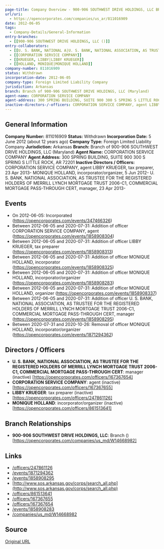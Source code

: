 ```yaml
---
page-title: Company Overview - 900-906 SOUTHWEST DRIVE HOLDINGS, LLC BRANCH (Arkansas)
url/uri:
  - https://opencorporates.com/companies/us_ar/811016909
date: 2012-06-05
tags:
  - Company-Details/General-Information
entry-branches:
  - [[900-906 SOUTHWEST DRIVE HOLDINGS, LLC ()]]
entry-collaborators:
  - [[U. S. BANK, NATIONAL A|U. S. BANK, NATIONAL ASSOCIATION, AS TRUSTEE FOR THE REGISTERED HOLDERS OF MERRILL LYNCH MORTGAGE TRUST 2006-C1, COMMERCIAL MORTGAGE PASS-THROUGH CERT]]
  - [[CORPORATION SERVICE COMPANY]]
  - [[KRUEGER, LIBBY|LIBBY KRUEGER]]
  - [[HOLLAND, MONIQUE|MONIQUE HOLLAND]]
company-number: 811016909
status: Withdrawn
incorporation-date: 2012-06-05
company-type: Foreign Limited Liability Company
jurisdiction: Arkansas
branch: Branch of 900-906 SOUTHWEST DRIVE HOLDINGS, LLC (Maryland)
agent-name: CORPORATION SERVICE COMPANY
agent-address: 300 SPRING BUILDING, SUITE 900 300 S SPRING S LITTLE ROCK, AR 72201
inactive-directors-/-officers: CORPORATION SERVICE COMPANY, agent LIBBY KRUEGER, tax preparer, 23 Apr 2013- MONIQUE HOLLAND, incorporator/organizer,  5 Jun 2012- U. S. BANK, NATIONAL ASSOCIATION, AS TRUSTEE FOR THE REGISTERED HOLDERS OF MERRILL LYNCH MORTGAGE TRUST 2006-C1, COMMERCIAL MORTGAGE PASS-THROUGH CERT, manager, 23 Apr 2013-
---
```


## General Information
**Company Number:** 811016909
**Status:** Withdrawn
**Incorporation Date:** 5 June 2012 (about 12 years ago)
**Company Type:** Foreign Limited Liability Company
**Jurisdiction:** Arkansas
**Branch:** Branch of 900-906 SOUTHWEST DRIVE HOLDINGS, LLC (Maryland)
**Agent Name:** CORPORATION SERVICE COMPANY
**Agent Address:** 300 SPRING BUILDING, SUITE 900 300 S SPRING S LITTLE ROCK, AR 72201
**Inactive Directors / Officers:** CORPORATION SERVICE COMPANY, agent LIBBY KRUEGER, tax preparer, 23 Apr 2013- MONIQUE HOLLAND, incorporator/organizer,  5 Jun 2012- U. S. BANK, NATIONAL ASSOCIATION, AS TRUSTEE FOR THE REGISTERED HOLDERS OF MERRILL LYNCH MORTGAGE TRUST 2006-C1, COMMERCIAL MORTGAGE PASS-THROUGH CERT, manager, 23 Apr 2013-

## Events
- On 2012-06-05: Incorporated (https://opencorporates.com/events/347466326)
- Between 2012-06-05 and 2020-07-31: Addition of officer CORPORATION SERVICE COMPANY, agent (https://opencorporates.com/events/1858908304)
- Between 2012-06-05 and 2020-07-31: Addition of officer LIBBY KRUEGER, tax preparer (https://opencorporates.com/events/1858908313)
- Between 2012-06-05 and 2020-07-31: Addition of officer MONIQUE HOLLAND, incorporator (https://opencorporates.com/events/1858908325)
- Between 2012-06-05 and 2020-07-31: Addition of officer MONIQUE HOLLAND, incorporator/organizer (https://opencorporates.com/events/1858908283)
- Between 2012-06-05 and 2020-07-31: Addition of officer MONIQUE HOLLAND, organizer (https://opencorporates.com/events/1858908337)
- Between 2012-06-05 and 2020-07-31: Addition of officer U. S. BANK, NATIONAL ASSOCIATION, AS TRUSTEE FOR THE REGISTERED HOLDERS OF MERRILL LYNCH MORTGAGE TRUST 2006-C1, COMMERCIAL MORTGAGE PASS-THROUGH CERT, manager (https://opencorporates.com/events/1858908295)
- Between 2020-07-31 and 2020-10-26: Removal of officer MONIQUE HOLLAND, incorporator/organizer (https://opencorporates.com/events/1871294362)

## Directors / Officers
- **U. S. BANK, NATIONAL ASSOCIATION, AS TRUSTEE FOR THE REGISTERED HOLDERS OF MERRILL LYNCH MORTGAGE TRUST 2006-C1, COMMERCIAL MORTGAGE PASS-THROUGH CERT**: manager (inactive) [https://opencorporates.com/officers/167367654]
- **CORPORATION SERVICE COMPANY**: agent (inactive) [https://opencorporates.com/officers/167367655]
- **LIBBY KRUEGER**: tax preparer (inactive) [https://opencorporates.com/officers/247861126]
- **MONIQUE HOLLAND**: incorporator/organizer (inactive) [https://opencorporates.com/officers/861513641]

## Branch Relationships
- **900-906 SOUTHWEST DRIVE HOLDINGS, LLC**: Branch () [https://opencorporates.com/companies/us_md/W14668982]

## Links
- [/officers/247861126](/officers/247861126)
- [/events/1871294362](/events/1871294362)
- [/events/1858908295](/events/1858908295)
- [http://www.sos.arkansas.gov/corps/search_all.php](http://www.sos.arkansas.gov/corps/search_all.php)
- [/officers/861513641](/officers/861513641)
- [/officers/167367655](/officers/167367655)
- [/officers/167367654](/officers/167367654)
- [/events/1858908283](/events/1858908283)
- [/companies/us_md/W14668982](/companies/us_md/W14668982)

## Source
[Original URL](https://opencorporates.com/companies/us_ar/811016909)
